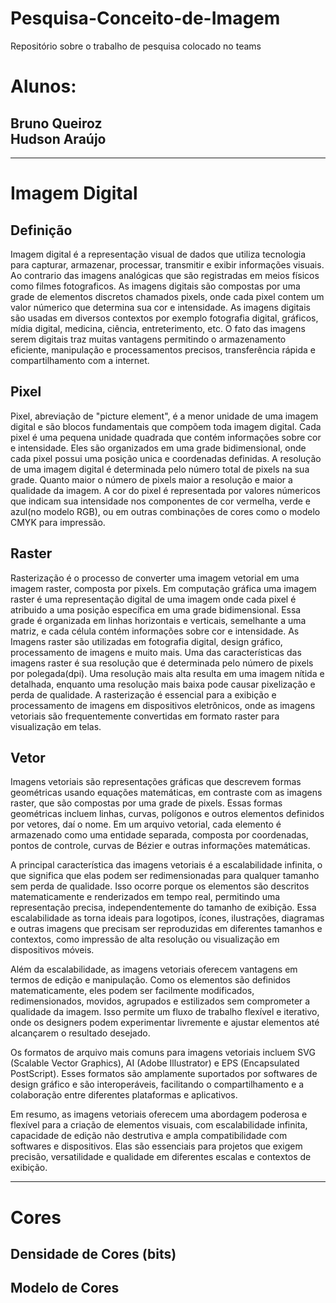 # Pesquisa-Conceito-de-Imagem
Repositório sobre o trabalho de pesquisa colocado no teams
<h1>Alunos:</h1>
<h2>Bruno Queiroz <br> Hudson Araújo</h2>
<hr>
  <h1>Imagem Digital</h1>
    <h2>Definição</h2>
     <p>Imagem digital é a representação visual de dados que utiliza tecnologia para capturar, armazenar, processar, transmitir e exibir informações visuais. Ao contrario das imagens analógicas  que são registradas em meios físicos como filmes fotograficos. As imagens digitais são compostas por uma grade de elementos discretos chamados pixels, onde cada pixel contem um valor númerico que determina sua cor e intensidade. As imagens digitais são usadas em diversos contextos por exemplo fotografia digital, gráficos, mídia digital, medicina, ciência, entreterimento, etc. O fato das imagens serem digitais traz muitas vantagens permitindo o armazenamento eficiente, manipulação e processamentos precisos, transferência rápida e compartilhamento com a internet.</p>
    <h2>Pixel</h2>
    <p>Pixel, abreviação de "picture element", é a menor unidade de uma imagem digital e são blocos fundamentais que compõem toda imagem digital. Cada pixel é uma pequena unidade quadrada que contém informações sobre cor e intensidade. Eles são organizados em uma grade bidimensional, onde cada pixel possui uma posição unica e coordenadas definidas. A resolução de uma imagem digital é determinada pelo número total de pixels na sua grade. Quanto maior o número de pixels maior a resolução e maior a qualidade da imagem. A cor do pixel é representada por valores númericos que indicam sua intensidade nos componentes de cor vermelha, verde e azul(no modelo RGB), ou em outras combinações de cores como o modelo CMYK para impressão.</p>
    <h2>Raster</h2>
    <p>Rasterização é o processo de converter uma imagem vetorial em uma imagem raster, composta por pixels. Em computação gráfica uma imagem raster é uma representação digital de uma imagem onde cada pixel é atribuido a uma posição específica em uma grade bidimensional. Essa grade é organizada em linhas horizontais e verticais, semelhante a uma matriz, e cada célula contém informações sobre cor e intensidade.
    As Imagens raster são utilizadas em fotografia digital, design gráfico, processamento de imagens e muito mais. Uma das características das imagens raster é sua resolução que é determinada pelo número de pixels por polegada(dpi). Uma resolução mais alta resulta em uma imagem nítida e detalhada, enquanto uma resolução mais baixa pode causar pixelização e perda de qualidade. A rasterização é essencial para a exibição e processamento de imagens em dispositivos eletrônicos, onde as imagens vetoriais são frequentemente convertidas em formato raster para visualização em telas.</p>
    <h2>Vetor</h2>
    <p> Imagens vetoriais são representações gráficas que descrevem formas geométricas usando equações matemáticas, em contraste com as imagens raster, que são compostas por uma grade de pixels. Essas formas geométricas incluem linhas, curvas, polígonos e outros elementos definidos por vetores, daí o nome. Em um arquivo vetorial, cada elemento é armazenado como uma entidade separada, composta por coordenadas, pontos de controle, curvas de Bézier e outras informações matemáticas.

A principal característica das imagens vetoriais é a escalabilidade infinita, o que significa que elas podem ser redimensionadas para qualquer tamanho sem perda de qualidade. Isso ocorre porque os elementos são descritos matematicamente e renderizados em tempo real, permitindo uma representação precisa, independentemente do tamanho de exibição. Essa escalabilidade as torna ideais para logotipos, ícones, ilustrações, diagramas e outras imagens que precisam ser reproduzidas em diferentes tamanhos e contextos, como impressão de alta resolução ou visualização em dispositivos móveis.

Além da escalabilidade, as imagens vetoriais oferecem vantagens em termos de edição e manipulação. Como os elementos são definidos matematicamente, eles podem ser facilmente modificados, redimensionados, movidos, agrupados e estilizados sem comprometer a qualidade da imagem. Isso permite um fluxo de trabalho flexível e iterativo, onde os designers podem experimentar livremente e ajustar elementos até alcançarem o resultado desejado.

Os formatos de arquivo mais comuns para imagens vetoriais incluem SVG (Scalable Vector Graphics), AI (Adobe Illustrator) e EPS (Encapsulated PostScript). Esses formatos são amplamente suportados por softwares de design gráfico e são interoperáveis, facilitando o compartilhamento e a colaboração entre diferentes plataformas e aplicativos.

Em resumo, as imagens vetoriais oferecem uma abordagem poderosa e flexível para a criação de elementos visuais, com escalabilidade infinita, capacidade de edição não destrutiva e ampla compatibilidade com softwares e dispositivos. Elas são essenciais para projetos que exigem precisão, versatilidade e qualidade em diferentes escalas e contextos de exibição. </p>
<hr>
  <h1>Cores</h1>
    <h2>Densidade de Cores (bits)</h2>
    <h2>Modelo de Cores</h2>
  
